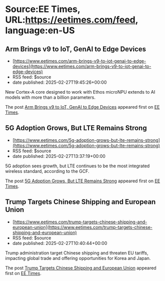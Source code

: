 # Source:EE Times, URL:https://eetimes.com/feed, language:en-US

## Arm Brings v9 to IoT, GenAI to Edge Devices
 - [https://www.eetimes.com/arm-brings-v9-to-iot-genai-to-edge-devices](https://www.eetimes.com/arm-brings-v9-to-iot-genai-to-edge-devices)
 - RSS feed: $source
 - date published: 2025-02-27T19:45:26+00:00

<p>New Cortex-A core designed to work with Ethos microNPU extends to AI models with more than a billion parameters.</p>
<p>The post <a href="https://www.eetimes.com/arm-brings-v9-to-iot-genai-to-edge-devices/">Arm Brings v9 to IoT, GenAI to Edge Devices</a> appeared first on <a href="https://www.eetimes.com">EE Times</a>.</p>

## 5G Adoption Grows, But LTE Remains Strong
 - [https://www.eetimes.com/5g-adoption-grows-but-lte-remains-strong](https://www.eetimes.com/5g-adoption-grows-but-lte-remains-strong)
 - RSS feed: $source
 - date published: 2025-02-27T13:37:19+00:00

<p>5G adoption sees growth, but LTE continues to be the most integrated wireless standard, according to the GCF. </p>
<p>The post <a href="https://www.eetimes.com/5g-adoption-grows-but-lte-remains-strong/">5G Adoption Grows, But LTE Remains Strong</a> appeared first on <a href="https://www.eetimes.com">EE Times</a>.</p>

## Trump Targets Chinese Shipping and European Union
 - [https://www.eetimes.com/trump-targets-chinese-shipping-and-european-union](https://www.eetimes.com/trump-targets-chinese-shipping-and-european-union)
 - RSS feed: $source
 - date published: 2025-02-27T10:40:44+00:00

<p>Trump administration target Chinese shipping and threaten EU tariffs, impacting global trade and offering opportunities for Korea and Japan.</p>
<p>The post <a href="https://www.eetimes.com/trump-targets-chinese-shipping-and-european-union/">Trump Targets Chinese Shipping and European Union</a> appeared first on <a href="https://www.eetimes.com">EE Times</a>.</p>

